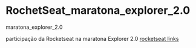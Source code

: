 # RochetSeat_maratona_explorer_2.0
maratona_explorer_2.0

participação da Rocketseat
na  maratona Explorer 2.0
<a href="https://alexandersdr.github.io/RochetSeat_maratona_explorer_2.0/index.html">rocketseat links</a>